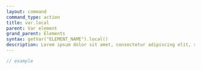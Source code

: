 ```yaml
---
layout: command
command_type: action
title: var.local
parent: Var element
grand_parent: Elements
syntax: getVar("ELEMENT_NAME").local()
description: Lorem ipsum dolor sit amet, consectetur adipiscing elit, sed do eiusmod tempor incididunt ut labore et dolore magna aliqua. Ut enim ad minim veniam, quis nostrud exercitation ullamco laboris nisi ut aliquip ex ea commodo consequat.
---
```


```javascript
// example
```